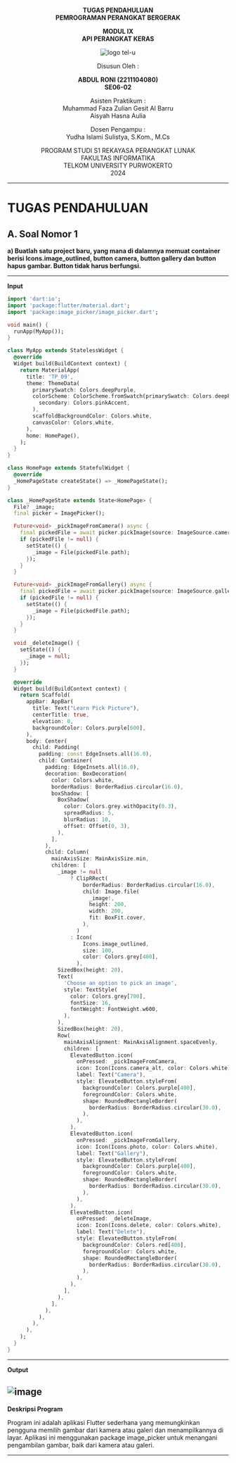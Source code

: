 <div align="center">

**TUGAS PENDAHULUAN**  
**PEMROGRAMAN PERANGKAT BERGERAK**

**MODUL IX**  
**API PERANGKAT KERAS**

![logo tel-u](https://github.com/user-attachments/assets/3a44181d-9c92-47f6-8cf0-87755117fd99)

Disusun Oleh :

**ABDUL RONI (2211104080)**  
**SE06-02**

Asisten Praktikum :  
Muhammad Faza Zulian Gesit Al Barru  
Aisyah Hasna Aulia

Dosen Pengampu :  
Yudha Islami Sulistya, S.Kom., M.Cs

PROGRAM STUDI S1 REKAYASA PERANGKAT LUNAK  
FAKULTAS INFORMATIKA  
TELKOM UNIVERSITY PURWOKERTO  
2024

</div>

---

# TUGAS PENDAHULUAN

## A. Soal Nomor 1
**a) Buatlah satu project baru, yang mana di dalamnya memuat container berisi
Icons.image_outlined, button camera, button gallery dan button hapus gambar.
Button tidak harus berfungsi.**

---

**Input**
```dart
import 'dart:io';
import 'package:flutter/material.dart';
import 'package:image_picker/image_picker.dart';

void main() {
  runApp(MyApp());
}

class MyApp extends StatelessWidget {
  @override
  Widget build(BuildContext context) {
    return MaterialApp(
      title: 'TP_09',
      theme: ThemeData(
        primarySwatch: Colors.deepPurple,
        colorScheme: ColorScheme.fromSwatch(primarySwatch: Colors.deepPurple).copyWith(
          secondary: Colors.pinkAccent,
        ),
        scaffoldBackgroundColor: Colors.white,
        canvasColor: Colors.white,
      ),
      home: HomePage(),
    );
  }
}

class HomePage extends StatefulWidget {
  @override
  _HomePageState createState() => _HomePageState();
}

class _HomePageState extends State<HomePage> {
  File? _image;
  final picker = ImagePicker();

  Future<void> _pickImageFromCamera() async {
    final pickedFile = await picker.pickImage(source: ImageSource.camera);
    if (pickedFile != null) {
      setState(() {
        _image = File(pickedFile.path);
      });
    }
  }

  Future<void> _pickImageFromGallery() async {
    final pickedFile = await picker.pickImage(source: ImageSource.gallery);
    if (pickedFile != null) {
      setState(() {
        _image = File(pickedFile.path);
      });
    }
  }

  void _deleteImage() {
    setState(() {
      _image = null;
    });
  }

  @override
  Widget build(BuildContext context) {
    return Scaffold(
      appBar: AppBar(
        title: Text("Learn Pick Picture"),
        centerTitle: true,
        elevation: 0,
        backgroundColor: Colors.purple[600],
      ),
      body: Center(
        child: Padding(
          padding: const EdgeInsets.all(16.0),
          child: Container(
            padding: EdgeInsets.all(16.0),
            decoration: BoxDecoration(
              color: Colors.white,
              borderRadius: BorderRadius.circular(16.0),
              boxShadow: [
                BoxShadow(
                  color: Colors.grey.withOpacity(0.3),
                  spreadRadius: 5,
                  blurRadius: 10,
                  offset: Offset(0, 3),
                ),
              ],
            ),
            child: Column(
              mainAxisSize: MainAxisSize.min,
              children: [
                _image != null
                    ? ClipRRect(
                        borderRadius: BorderRadius.circular(16.0),
                        child: Image.file(
                          _image!,
                          height: 200,
                          width: 200,
                          fit: BoxFit.cover,
                        ),
                      )
                    : Icon(
                        Icons.image_outlined,
                        size: 100,
                        color: Colors.grey[400],
                      ),
                SizedBox(height: 20),
                Text(
                  'Choose an option to pick an image',
                  style: TextStyle(
                    color: Colors.grey[700],
                    fontSize: 16,
                    fontWeight: FontWeight.w600,
                  ),
                ),
                SizedBox(height: 20),
                Row(
                  mainAxisAlignment: MainAxisAlignment.spaceEvenly,
                  children: [
                    ElevatedButton.icon(
                      onPressed: _pickImageFromCamera,
                      icon: Icon(Icons.camera_alt, color: Colors.white),
                      label: Text("Camera"),
                      style: ElevatedButton.styleFrom(
                        backgroundColor: Colors.purple[400],
                        foregroundColor: Colors.white,
                        shape: RoundedRectangleBorder(
                          borderRadius: BorderRadius.circular(30.0),
                        ),
                      ),
                    ),
                    ElevatedButton.icon(
                      onPressed: _pickImageFromGallery,
                      icon: Icon(Icons.photo, color: Colors.white),
                      label: Text("Gallery"),
                      style: ElevatedButton.styleFrom(
                        backgroundColor: Colors.purple[400],
                        foregroundColor: Colors.white,
                        shape: RoundedRectangleBorder(
                          borderRadius: BorderRadius.circular(30.0),
                        ),
                      ),
                    ),
                    ElevatedButton.icon(
                      onPressed: _deleteImage,
                      icon: Icon(Icons.delete, color: Colors.white),
                      label: Text("Delete"),
                      style: ElevatedButton.styleFrom(
                        backgroundColor: Colors.red[400],
                        foregroundColor: Colors.white,
                        shape: RoundedRectangleBorder(
                          borderRadius: BorderRadius.circular(30.0),
                        ),
                      ),
                    ),
                  ],
                ),
              ],
            ),
          ),
        ),
      ),
    );
  }
}
```

---

**Output**

![image](https://github.com/user-attachments/assets/b76011db-5134-4054-b46d-84d38827888c)
---

**Deskripsi Program**


Program ini adalah aplikasi Flutter sederhana yang memungkinkan pengguna memilih gambar dari kamera atau galeri dan menampilkannya di layar. Aplikasi ini menggunakan package image_picker untuk menangani pengambilan gambar, baik dari kamera atau galeri.

---
